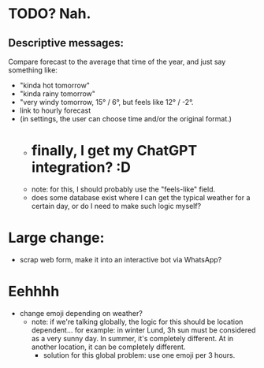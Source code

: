 # TODO? Nah.

## Descriptive messages:
Compare forecast to the average that time of the year, and just say something like:
- "kinda hot tomorrow"
- "kinda rainy tomorrow"
- "very windy tomorrow, 15° / 6°, but feels like 12° / -2°.
- link to hourly forecast
- (in settings, the user can choose time and/or the original format.)
  - # finally, I get my ChatGPT integration? :D
  - note: for this, I should probably use the "feels-like" field.
  - does some database exist where I can get the typical weather for a certain day, or do I need to make such logic myself?





# Large change:
- scrap web form, make it into an interactive bot via WhatsApp?





# Eehhhh
- change emoji depending on weather?
  - note: if we're talking globally, the logic for this should be location dependent... for example: in winter Lund, 3h sun must be considered as a very sunny day. In summer, it's completely different. At in another location, it can be completely different.
    - solution for this global problem: use one emoji per 3 hours.
